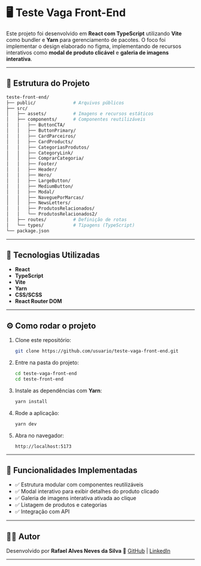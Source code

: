 # 🖥️ Teste Vaga Front-End

Este projeto foi desenvolvido em **React com TypeScript** utilizando **Vite** como bundler e **Yarn** para gerenciamento de pacotes.
O foco foi implementar o design elaborado no figma, implementando de recursos interativos como **modal de produto clicável** e **galeria de imagens interativa**.

---

## 📂 Estrutura do Projeto

```bash
teste-front-end/
├── public/              # Arquivos públicos
├── src/
│   ├── assets/          # Imagens e recursos estáticos
│   ├── components/      # Componentes reutilizáveis
│   │   ├── ButtonCTA/
│   │   ├── ButtonPrimary/
│   │   ├── CardParceiros/
│   │   ├── CardProducts/
│   │   ├── CategoriasProdutos/
│   │   ├── CategoryLink/
│   │   ├── ComprarCategoria/
│   │   ├── Footer/
│   │   ├── Header/
│   │   ├── Hero/
│   │   ├── LargeButton/
│   │   ├── MediumButton/
│   │   ├── Modal/
│   │   ├── NaveguePorMarcas/
│   │   ├── NewsLetters/
│   │   ├── ProdutosRelacionados/
│   │   └── ProdutosRelacionados2/
│   ├── routes/          # Definição de rotas
│   └── types/           # Tipagens (TypeScript)
└── package.json
```

---

## 🚀 Tecnologias Utilizadas

* **React**
* **TypeScript**
* **Vite**
* **Yarn**
* **CSS/SCSS**
* **React Router DOM**

---

## ⚙️ Como rodar o projeto

1. Clone este repositório:

   ```bash
   git clone https://github.com/usuario/teste-vaga-front-end.git
   ```

2. Entre na pasta do projeto:

   ```bash
   cd teste-vaga-front-end
   cd teste-front-end
   ```

3. Instale as dependências com **Yarn**:

   ```bash
   yarn install
   ```

4. Rode a aplicação:

   ```bash
   yarn dev
   ```

5. Abra no navegador:

   ```
   http://localhost:5173
   ```

---

## 📌 Funcionalidades Implementadas

* ✅ Estrutura modular com componentes reutilizáveis
* ✅ Modal interativo para exibir detalhes do produto clicado
* ✅ Galeria de imagens interativa ativada ao clique 
* ✅ Listagem de produtos e categorias
* ✅ Integração com API

---

## 👨‍💻 Autor

Desenvolvido por **Rafael Alves Neves da Silva**
🔗 [GitHub](https://github.com/rafaelalvesneves) | [LinkedIn](https://linkedin.com/in/rafaelalvesneves)

---
